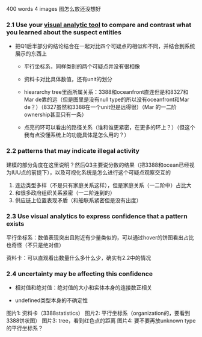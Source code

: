 400 words 4 images 图怎么放还没想好

### 2.1 Use your <u>visual analytic tool</u> to compare and contrast what you learned about the suspect entities

- 把Q1后半部分的结论结合在一起对比四个可疑点的相似和不同，并结合到系统展示的东西上

  - 平行坐标系，同样类别的两个可疑点并没有很相像

  - 资料卡对比具体数值，还有unit的划分

  - hieararchy tree里面所属关系：3388和oceanfront直连但是和8327和Mar de靠的远（但是图里是没有null type的所以没有oceanfront和Mar de？）（8327虽然和3388在一个unit但是远得很）（Mar 的一二阶ownership甚至只有一条）

  - 点亮的环可以看出的路径关系（谁和谁更紧密，在更多的环上？）（但这个我有点没懂系统上的功能具体是怎么用的？）

    

### 2.2 patterns that may indicate illegal activity

建模的部分角度在这里说明？然后Q3主要说分数的结果（把3388和ocean已经视为IUU点的前提下），以及可视化系统是怎么进行这个可疑点观察交互的

1. 连边类型多样（不是只有家庭关系这样），但是家庭关系（一二阶中）占比大
2. 和很多政府组织关系紧密（一二阶连到的）
3. 供应链上位置表现矛盾（和船联系紧密但是没有出度）

### 2.3 Use visual analytics to express confidence that a pattern exists 

平行坐标系：数值表现突出且附近有少量类似的，可以通过hover的饼图看出占比也奇怪（不只是绝对值）

资料卡：可以直观看出数量什么多什么少，确实有2.2中的情况

### 2.4  uncertainty may be affecting this confidence

- 相对值和绝对值：绝对值的大小和实体本身的连接数正相关

- undefined类型本身的不确定性
  

图片1: 资料卡（3388statistics）
图片2: 平行坐标系（organization的，要看到3388饼状图）
图片3: tree，看到红色点的距离
图片4: 要不要再放unknown type的平行坐标系？